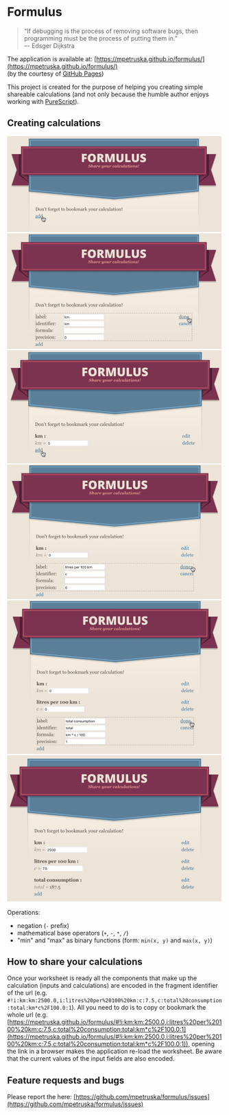 Formulus
========

> “If debugging is the process of removing software bugs,
>  then programming must be the process of putting them
>  in.”  
> –- Edsger Dijkstra

The application is available at:
[https://mpetruska.github.io/formulus/](https://mpetruska.github.io/formulus/)  
(by the courtesy of [GitHub Pages](https://pages.github.com/))

This project is created for the purpose of helping you creating
simple shareable calculations (and not only because the humble
author enjoys working with [PureScript](http://www.purescript.org/)).

Creating calculations
---------------------

<img src="https://raw.githubusercontent.com/mpetruska/formulus/master/screenshots/tutorial_001.jpg" width="500" />

<img src="https://raw.githubusercontent.com/mpetruska/formulus/master/screenshots/tutorial_002.jpg" width="500" />

<img src="https://raw.githubusercontent.com/mpetruska/formulus/master/screenshots/tutorial_003.png" width="500" />

<img src="https://raw.githubusercontent.com/mpetruska/formulus/master/screenshots/tutorial_004.png" width="500" />

<img src="https://raw.githubusercontent.com/mpetruska/formulus/master/screenshots/tutorial_005.jpg" width="500" />

<img src="https://raw.githubusercontent.com/mpetruska/formulus/master/screenshots/tutorial_006.jpg" width="500" />

Operations:
- negation (`-` prefix)
- mathematical base operators (`+`, `-`, `*`, `/`)
- "min" and "max" as binary functions (form: `min(x, y)` and `max(x, y)`)

How to share your calculations
------------------------------

Once your worksheet is ready all the components that make up the
calculation (inputs and calculations) are encoded in the fragment
identifier of the url
(e.g. `#!i:km:km:2500.0,i:litres%20per%20100%20km:c:7.5,c:total%20consumption:total:km*c%2F100.0:1`).
All you need to do is to copy or bookmark the whole url
(e.g. [https://mpetruska.github.io/formulus/#!i:km:km:2500.0,i:litres%20per%20100%20km:c:7.5,c:total%20consumption:total:km*c%2F100.0:1](https://mpetruska.github.io/formulus/#!i:km:km:2500.0,i:litres%20per%20100%20km:c:7.5,c:total%20consumption:total:km*c%2F100.0:1)),
opening the link in a browser
makes the application re-load the worksheet. Be aware that the
current values of the input fields are also encoded.

Feature requests and bugs
-------------------------

Please report the here:
[https://github.com/mpetruska/formulus/issues](https://github.com/mpetruska/formulus/issues)
